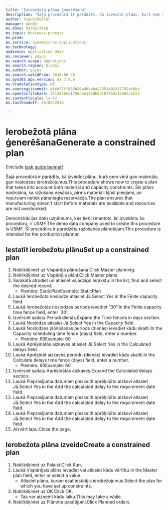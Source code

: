 ```yaml
--- 
title: "Ierobežotā plāna ģenerēšana"
description: "Šajā procedūrā ir parādīts, kā izveidot plānu, kurš ņem vērā gan materiālu, gan noslodzes ierobežojumus."
author: YuyuScheller
manager: AnnBe
ms.date: 03/02/2016
ms.topic: business-process
ms.prod: 
ms.service: dynamics-ax-applications
ms.technology: 
audience: Application User
ms.reviewer: yuyus
ms.search.scope: Operations
ms.search.region: Global
ms.author: yuyus
ms.search.validFrom: 2016-06-30
ms.dyn365.ops.version: AX 7.0.0
ms.translationtype: HT
ms.sourcegitcommit: efcb77ff883b29a4bbaba27551e02311742afbbd
ms.openlocfilehash: f612836ea1756dee149db6310f4b3afe386c3222
ms.contentlocale: lv-lv
ms.lasthandoff: 05/08/2018

---
```

# <a name="generate-a-constrained-plan"></a><span data-ttu-id="488e9-103">Ierobežotā plāna ģenerēšana</span><span class="sxs-lookup"><span data-stu-id="488e9-103">Generate a constrained plan</span></span>

[!include [task guide banner](../../includes/task-guide-banner.md)]

<span data-ttu-id="488e9-104">Šajā procedūrā ir parādīts, kā izveidot plānu, kurš ņem vērā gan materiālu, gan noslodzes ierobežojumus.</span><span class="sxs-lookup"><span data-stu-id="488e9-104">This procedure shows how to create a plan that takes into account both material and capacity constraints.</span></span> <span data-ttu-id="488e9-105">Šis plāns nodrošina, ka ražošana nesākas, pirms materiāli kļūst pieejami, un resursiem netiek pārsniegta rezervācija.</span><span class="sxs-lookup"><span data-stu-id="488e9-105">The plan ensures that manufacturing doesn't start before materials are available and resources are not overbooked.</span></span> 

<span data-ttu-id="488e9-106">Demonstrācijas datu uzņēmums, kas tiek izmantots, lai izveidotu šo procedūru, ir USMF.</span><span class="sxs-lookup"><span data-stu-id="488e9-106">The demo data company used to create this procedure is USMF.</span></span> <span data-ttu-id="488e9-107">Šī procedūra ir paredzēta ražošanas plānotājam.</span><span class="sxs-lookup"><span data-stu-id="488e9-107">This procedure is intended for the production planner.</span></span>


## <a name="set-up-a-constrained-plan"></a><span data-ttu-id="488e9-108">Iestatīt ierobežotu plānu</span><span class="sxs-lookup"><span data-stu-id="488e9-108">Set up a constrained plan</span></span>
1. <span data-ttu-id="488e9-109">Noklikšķiniet uz Vispārējā plānošana.</span><span class="sxs-lookup"><span data-stu-id="488e9-109">Click Master planning.</span></span>
2. <span data-ttu-id="488e9-110">Noklikšķiniet uz Vispārējie plāni.</span><span class="sxs-lookup"><span data-stu-id="488e9-110">Click Master plans.</span></span>
3. <span data-ttu-id="488e9-111">Sarakstā atrodiet un atlasiet vajadzīgo ierakstu.</span><span class="sxs-lookup"><span data-stu-id="488e9-111">In the list, find and select the desired record.</span></span>
    * <span data-ttu-id="488e9-112">Piemērs: StaticPlan</span><span class="sxs-lookup"><span data-stu-id="488e9-112">Example: StaticPlan</span></span>  
4. <span data-ttu-id="488e9-113">Laukā Ierobežota noslodze atlasiet Jā.</span><span class="sxs-lookup"><span data-stu-id="488e9-113">Select Yes in the Finite capacity field.</span></span>
5. <span data-ttu-id="488e9-114">Laukā Ierobežotās noslodzes periods ievadiet “30”.</span><span class="sxs-lookup"><span data-stu-id="488e9-114">In the Finite capacity time fence field, enter '30'.</span></span>
6. <span data-ttu-id="488e9-115">Izvērsiet sadaļu Periodi dienās.</span><span class="sxs-lookup"><span data-stu-id="488e9-115">Expand the Time fences in days section.</span></span>
7. <span data-ttu-id="488e9-116">Laukā Noslodze atlasiet Jā.</span><span class="sxs-lookup"><span data-stu-id="488e9-116">Select Yes in the Capacity field.</span></span>
8. <span data-ttu-id="488e9-117">Laukā Noslodzes plānošanas periods (dienās) ievadiet kādu skaitli.</span><span class="sxs-lookup"><span data-stu-id="488e9-117">In the Capacity scheduling time fence (days) field, enter a number.</span></span>
    * <span data-ttu-id="488e9-118">Piemērs: 60</span><span class="sxs-lookup"><span data-stu-id="488e9-118">Example: 60</span></span>  
9. <span data-ttu-id="488e9-119">Laukā Aprēķinātās aizkaves atlasiet Jā.</span><span class="sxs-lookup"><span data-stu-id="488e9-119">Select Yes in the Calculated delays field.</span></span>
10. <span data-ttu-id="488e9-120">Laukā Aprēķināt aizkaves periodu (dienās) ievadiet kādu skaitli.</span><span class="sxs-lookup"><span data-stu-id="488e9-120">In the Calculate delays time fence (days) field, enter a number.</span></span>
    * <span data-ttu-id="488e9-121">Piemērs: 60</span><span class="sxs-lookup"><span data-stu-id="488e9-121">Example: 60</span></span>  
11. <span data-ttu-id="488e9-122">Izvērsiet sadaļu Aprēķinātās aizkaves.</span><span class="sxs-lookup"><span data-stu-id="488e9-122">Expand the Calculated delays section.</span></span>
12. <span data-ttu-id="488e9-123">Laukā Pieprasījuma datumam pieskaitīt aprēķināto aizkavi atlasiet Jā.</span><span class="sxs-lookup"><span data-stu-id="488e9-123">Select Yes in the Add the calculated delay to the requirement date field.</span></span>
13. <span data-ttu-id="488e9-124">Laukā Pieprasījuma datumam pieskaitīt aprēķināto aizkavi atlasiet Jā.</span><span class="sxs-lookup"><span data-stu-id="488e9-124">Select Yes in the Add the calculated delay to the requirement date field.</span></span>
14. <span data-ttu-id="488e9-125">Laukā Pieprasījuma datumam pieskaitīt aprēķināto aizkavi atlasiet Jā.</span><span class="sxs-lookup"><span data-stu-id="488e9-125">Select Yes in the Add the calculated delay to the requirement date field.</span></span>
15. <span data-ttu-id="488e9-126">Aizvērt lapu.</span><span class="sxs-lookup"><span data-stu-id="488e9-126">Close the page.</span></span>

## <a name="create-a-constrained-plan"></a><span data-ttu-id="488e9-127">Ierobežota plāna izveide</span><span class="sxs-lookup"><span data-stu-id="488e9-127">Create a constrained plan</span></span>
1. <span data-ttu-id="488e9-128">Noklikšķiniet uz Palaist.</span><span class="sxs-lookup"><span data-stu-id="488e9-128">Click Run.</span></span>
2. <span data-ttu-id="488e9-129">Laukā Vispārējais plāns ievadiet vai atlasiet kādu vērtību.</span><span class="sxs-lookup"><span data-stu-id="488e9-129">In the Master plan field, enter or select a value.</span></span>
    * <span data-ttu-id="488e9-130">Atlasiet plānu, kuram esat iestatījis ierobežojumus.</span><span class="sxs-lookup"><span data-stu-id="488e9-130">Select the plan for which you have set up constraints.</span></span>  
3. <span data-ttu-id="488e9-131">Noklikšķiniet uz OK.</span><span class="sxs-lookup"><span data-stu-id="488e9-131">Click OK.</span></span>
    * <span data-ttu-id="488e9-132">Tas var aizņemt kādu laiku.</span><span class="sxs-lookup"><span data-stu-id="488e9-132">This may take a while.</span></span>  
4. <span data-ttu-id="488e9-133">Noklikšķiniet uz Plānotie pasūtījumi.</span><span class="sxs-lookup"><span data-stu-id="488e9-133">Click Planned orders.</span></span>


